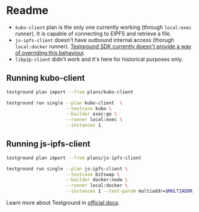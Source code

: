 # Readme

- `kubo-client` plan is the only one currently working (through `local:exec` runner). It is capable of connecting to EIPFS and retrieve a file.
- `js-ipfs-client` doesn't have outbound internal access (thorugh `local:docker` runner). [Testground SDK currently doesn't provide a way of overriding this behaviour](https://github.com/testground/testground/issues/1472).
- `libp2p-client` didn't work and it's here for historical purposes only.

## Running kubo-client

```sh
testground plan import --from plans/kubo-client
```

``` sh
testground run single --plan kubo-client  \
                      --testcase kubo \
                      --builder exec:go \
                      --runner local:exec \
                      --instances 1
```

## Running js-ipfs-client

```sh
testground plan import --from plans/js-ipfs-client
```

``` sh 
testground run single --plan js-ipfs-client \
                      --testcase bitswap \
                      --builder docker:node \
                      --runner local:docker \
                      --instances 1 --test-param multiaddr=$MULTIADDR
```

Learn more about Testground in [official docs](https://docs.testground.ai/).
